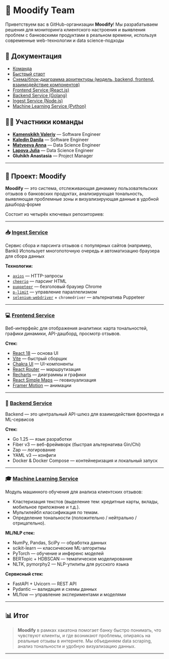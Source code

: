 # 👋 Moodify Team

Приветствуем вас в GitHub-организации **Moodify**! Мы разрабатываем решения для мониторинга клиентского настроения и выявления проблем с банковскими продуктами в реальном времени, используя современные web-технологии и data science-подходы

## 📄 Документация

- [Команда](https://moodify.gitbook.io/docs)
- [Быстрый старт](https://moodify.gitbook.io/docs/getting-started/quickstart)
- [Схема/блок-диаграмма архитектуры (модель, backend, frontend, взаимодействие
компонентов)](https://moodify.gitbook.io/docs/getting-started/diagrams)
- [Frontend Service (React.js)](https://moodify.gitbook.io/docs/services/frontend)
- [Backend Service (Golang)](https://moodify.gitbook.io/docs/services/backend)
- [Ingest Service (Node.js)](https://moodify.gitbook.io/docs/services/ingest)
- [Machine Learning Service (Python)](https://moodify.gitbook.io/docs/services/ml)


## 👨‍💻 Участники команды

- [**Kamenskikh Valeriy**](https://github.com/neon4on) — Software Engineer
- [**Kaledin Danila**](https://github.com/danya1733) — Software Engineer
- [**Matveeva Anna**](https://github.com/moomivee) — Data Science Engineer
- [**Lapova Julia**](https://github.com/JuliaLapova) — Data Science Engineer
- **Gluhikh Anastasia** — Project Manager

---

## 🧠 Проект: Moodify

**Moodify** — это система, отслеживающая динамику пользовательских отзывов о банковских продуктах, анализирующая тональность, выявляющая проблемные зоны и визуализирующая данные в удобной дашборд-форме

Состоит из четырёх ключевых репозиториев:

---

### 📥 [Ingest Service](https://github.com/Hackaton-Moodify-2025/ingest)

Сервис сбора и парсинга отзывов с популярных сайтов (например, Banki)
Использует многопоточную очередь и автоматизацию браузера для сбора данных

**Технологии:**
- [`axios`](https://github.com/axios/axios) — HTTP-запросы
- [`cheerio`](https://cheerio.js.org/) — парсинг HTML
- [`puppeteer`](https://pptr.dev/) — безголовый браузер Chrome
- [`p-limit`](https://github.com/sindresorhus/p-limit) — управление параллелизмом
- [`selenium-webdriver`](https://www.selenium.dev/documentation/webdriver/) + `chromedriver` — альтернатива Puppeteer

---

### 💻 [Frontend Service](https://github.com/Hackaton-Moodify-2025/frontend)

Веб-интерфейс для отображения аналитики: карта тональностей, графики динамики, API-дашборд, просмотр отзывов.

**Стек:**
- [React 18](https://react.dev/) — основа UI  
- [Vite](https://vitejs.dev/) — быстрый сборщик  
- [Chakra UI](https://chakra-ui.com/) — UI-компоненты  
- [React Router](https://reactrouter.com/) — маршрутизация  
- [Recharts](https://recharts.org/) — диаграммы и графики  
- [React Simple Maps](https://www.react-simple-maps.io/) — геовизуализация  
- [Framer Motion](https://www.framer.com/motion/) — анимации

---

### 🎁 [Backend Service](https://github.com/Hackaton-Moodify-2025/backend)

Backend — это центральный API-шлюз для взаимодействия фронтенда и ML-сервисов

**Стек:**
- Go 1.25 — язык разработки
- Fiber v3 — веб-фреймворк (быстрая альтернатива Gin/Chi)
- Zap — логирование
- YAML v3 — конфиги
- Docker & Docker Compose — контейнеризация и локальный запуск

---

### 🎓 [Machine Learning Service](https://github.com/Hackaton-Moodify-2025/ml)

Модуль машинного обучения для анализа клиентских отзывов:
- Кластеризация текстов (выделение тем: кредитные карты, вклады, мобильное приложение и т.д.).
- Мультилейбл классификация по темам.
- Определение тональности (положительно / нейтрально / отрицательно).

**ML/NLP стек:**
- NumPy, Pandas, SciPy — обработка данных
- scikit-learn — классические ML-алгоритмы
- PyTorch — обучение и инференс моделей
- BERTopic + HDBSCAN — тематическое моделирование
- NLTK, pymorphy2 — NLP-утилиты для русского языка

**Сервисный стек:**
- FastAPI + Uvicorn — REST API
- Pydantic — валидация и схемы данных
- MLflow — управление экспериментами и моделями

---

## 📊 Итог

> **Moodify** в рамках хакатона помогает банку быстро понимать, что чувствуют клиенты, и где возникают проблемы, опираясь на реальные отзывы в интернете. Мы объединяем data scraping, анализ тональности и удобную визуализацию данных.

---
